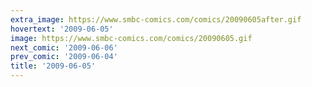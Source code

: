 ```yaml
---
extra_image: https://www.smbc-comics.com/comics/20090605after.gif
hovertext: '2009-06-05'
image: https://www.smbc-comics.com/comics/20090605.gif
next_comic: '2009-06-06'
prev_comic: '2009-06-04'
title: '2009-06-05'
---
```


